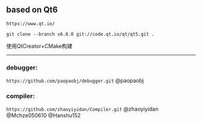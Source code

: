 ## based on Qt6
```https://www.qt.io/```
```
git clone --branch v6.8.0 git://code.qt.io/qt/qt5.git .
```
使用QtCreator+CMake构建
***

### debugger: 
```https://github.com/paopaobj/debugger.git```
@paopaobj

### compiler: 
```https://github.com/zhaoyiyidan/Compiler.git```
@zhaoyiyidan
@Mchze050610
@Hanshu152
